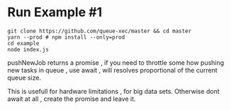 # Run Example #1

```
git clone https://github.com/queue-xec/master && cd master
yarn --prod # npm install --only=prod
cd example
node index.js
```

pushNewJob returns a promise , if you need to throttle some how pushing new tasks in queue , use await , will resolves proportional of the current queue size.

This is usefull for hardware limitations , for big data sets. Otherwise dont await at all , create the promise and leave it.
